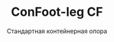 ---
title: "ConFoot-leg CF"
subtitle: "Стандартная контейнерная опора"
mainImage: "/images/products/confoot-leg-cf-main.jpg"
gallery:
  - "/images/products/confoot-leg-cf-1.jpg"
  - "/images/products/confoot-leg-cf-2.jpg"
  - "/images/products/confoot-leg-cf-3.jpg"
shortDescription: "ConFoot-leg CF — наше стандартное решение для опоры контейнера, идеально подходящее для рутинных операций по обращению с контейнерами."
technicalDescription: "ConFoot-leg CF обладает надёжной конструкцией, оптимизированной для стандартных морских контейнеров, с нашей запатентованной системой крепления для быстрой установки."
videoID: "C2KwnEb-npU"
specifications:
  - name: "Вес"
    value: "24 kg"
  - name: "Грузоподъемность"
    value: "34 тонны"
  - name: "Размеры"
    value: "45 × 30 × 25 cm"
  - name: "Материал"
    value: "Высококачественная сталь"
  - name: "Диапазон высот"
    value: "1,043 mm до 1,448 mm"
price: "3.600 EUR"
priceVAT: "4.356 EUR"
pricingNotes: "Оптовые цены доступны для операторов автопарков. Свяжитесь с нами для получения подробной информации."
buyLink: "/contact"
howToUse: |
  1. Присоедините опору CF к угловому креплению контейнера
  2. Зафиксируйте запорный механизм
  3. Повторите для всех необходимых углов
  4. Проверьте устойчивость перед началом операций
benefits:
  - title: "Операционная эффективность"
    description: "Ускоряет процессы обращения с контейнерами, сокращая время загрузки и разгрузки"
  - title: "Снижение потребности в оборудовании"
    description: "Минимизирует зависимость от кранов и подъемников, сокращая эксплуатационные расходы"
  - title: "Адаптивность"
    description: "Эффективно работает в различных условиях эксплуатации – от портов до складов"
  - title: "Долговечность"
    description: "Создан для интенсивной промышленной эксплуатации с минимальными требованиями к техническому обслуживанию"
  - title: "Экологическое воздействие"
    description: "Снижает выбросы углерода, устраняя необходимость в тяжелой технике и энергетически затратном оборудовании"
  - title: "Повышение безопасности"
    description: "Стабилизирует контейнеры во время операций, снижая риск аварий и повреждения груза"
articleContent: |
  ## Что такое ConFoot-leg CF?  

  ConFoot-leg CF — это современная и легкая система, созданная для упрощения и повышения эффективности операций с контейнерами. Эти контейнерные опоры предлагают портативную и простую альтернативу использованию тяжелой техники для загрузки и разгрузки стандартных морских контейнеров. Технология разработана для работы одним человеком, предлагая экономичное и гибкое решение для различных отраслей.

  ## Как это работает  

  ConFoot-leg CF устраняет необходимость в кранах, погрузчиках или другой крупногабаритной технике при обращении с контейнерами. Его конструкция позволяет предприятиям снижать эксплуатационные расходы, экономить время и повышать логистическую гибкость. Оптимизируя процесс обращения с грузами, ConFoot-leg CF повышает надежность и эффективность глобальной цепочки поставок.

  ## Как работает ConFoot-leg CF

  ### Основной механизм

  ConFoot-leg CF использует простую, но эффективную конструкцию для своей работы. Опоры надежно крепятся к углам стандартных морских контейнеров с помощью прочной системы зажима, обеспечивающей устойчивость. Изготовленные из легких, но прочных материалов, каждая опора весит всего 24 кг, что позволяет одному человеку легко справляться с их установкой. Процесс крепления эффективен, обеспечивая быструю установку без необходимости в специальных инструментах или тяжелой технике. После установки опоры создают стабильную платформу для загрузки, разгрузки или временного хранения контейнеров.

  Высоту опор можно регулировать от 1,043 mm до 1,448 mm. Этот регулируемый диапазон позволяет удовлетворить разнообразные эксплуатационные потребности, обеспечивая совместимость системы с различными размерами контейнеров и условиями. Такая универсальность упрощает обращение с контейнерами в различных логистических схемах, включая порты и склады.

  ### Преимущества механизма

  1. **Снижает зависимость от тяжелой техники**: ConFoot-leg CF устраняет необходимость в кранах или погрузчиках, что снижает эксплуатационные расходы и уменьшает воздействие на окружающую среду.
  2. **Повышает безопасность**: Система стабилизирует контейнеры во время операций, снижая вероятность аварий или повреждений.
  3. **Повышает эффективность**: Благодаря легкой конструкции и простой установке операции могут проводиться быстрее, даже при ограниченной инфраструктуре.
  4. **Увеличивает портативность**: Опоры легко транспортируются и могут использоваться в отдаленных местах, что делает их подходящими для различных отраслей и применений.

  Конструкция ConFoot-leg CF упрощает процесс обращения с контейнерами, предлагая экономичное и устойчивое решение для современных логистических задач.

  ## Применение ConFoot-leg CF  
  
  ### Где используется ConFoot-leg CF  
  ConFoot-leg CF значительно улучшает работу в логистике и транспортировке, меняя способ обращения с контейнерами. Его легкая и портативная конструкция позволяет загружать, разгружать и перемещать контейнеры без использования кранов или погрузчиков. Это особенно полезно в отдаленных районах или местах, где тяжелая техника недоступна, что способствует упрощению процессов и снижению затрат. Одновременно система помогает портам, складам и распределительным центрам работать эффективнее за счет сокращения времени и трудозатрат на обращение с контейнерами.

  ### Небольшие места, где нельзя использовать краны
  ConFoot-leg CF — практичный выбор для небольших мест, где использование кранов невозможно, таких как порты, склады и распределительные центры. Он предоставляет надежное и экономичное решение для работы с контейнерами в таких условиях, что делает его идеальным для предприятий, которым необходимо транспортировать и хранить грузы в удаленных районах.

  ### Модульное строительство и хранение оборудования  
  ConFoot-leg CF — практичный выбор для проектов модульного строительства, предлагающий надежные решения для временных установок. Строительные бригады используют его для безопасного и эффективного хранения и транспортировки инструментов, техники и сборных материалов. Его портативность и простота делают его идеальным для строительных площадок, где требуется быстрая сборка и разборка. Кроме того, система обеспечивает безопасное хранение оборудования в модульных медицинских учреждениях, позволяя быстро развернуть их в различных условиях.

  Универсальная и эффективная конструкция ConFoot-leg CF делает его востребованным решением в различных отраслях, улучшая рабочие процессы и максимизируя использование ресурсов.

  ### Преимущества и ограничения

  #### Преимущества

  ConFoot-leg CF обладает несколькими значимыми преимуществами при работе с контейнерами. Его легкая конструкция, весом всего 24 кг на опору, обеспечивает простоту транспортировки и установки. Каждая опора способна выдержать нагрузку до 30 тонн, гарантируя высокую устойчивость, подходящую для различных логистических операций. Регулируемый диапазон высот (1,043 mm–1,448 mm) позволяет удовлетворить разнообразные требования к контейнерам, повышая универсальность системы. Портативность конструкции уменьшает необходимость в использовании тяжелой техники, такой как краны или погрузчики, что приводит к значительной экономии средств и повышению эффективности работы. Кроме того, экологичный дизайн снижает выбросы углерода, что соответствует современным принципам устойчивого развития.

  #### Ограничения

  Несмотря на свои преимущества, у ConFoot-leg CF имеются определенные ограничения. Он совместим только с определенными типами контейнеров, что может ограничивать его применение в некоторых логистических сценариях. Кроме того, хотя процесс установки вручную прост, он может плохо интегрироваться в высокоавтоматизированные рабочие процессы, создавая потенциальные трудности для операций, зависящих от механизации. Эти факторы необходимо тщательно учитывать при планировании использования ConFoot-leg CF в сложных системах цепочки поставок.

  ## Перспективы развития

  ### Текущие исследования  
  Исследователи работают над улучшением структурных возможностей ConFoot-leg CF. Их цель — увеличить грузоподъемность за пределы текущего лимита в 30 тонн для работы с более тяжелыми морскими контейнерами. Также ведутся работы по оптимизации состава материалов, чтобы сделать продукт более прочным, при этом сохраняя его легкость и портативность. Кроме того, разрабатываются варианты кастомизации для удовлетворения специфических потребностей отрасли, например, для контейнеров с уникальными размерами или специализированными типами грузов.

  ### Перспективные инновации  
  Будущие разработки для ConFoot-leg CF включают интеграцию технологии IoT (Интернет вещей) для обеспечения мониторинга устойчивости и положения контейнера в режиме реального времени. Эта функция позволит операторам дистанционно отслеживать состояние контейнеров, повышая безопасность и эффективность работы. Еще одной запланированной инновацией является автоматизация, предусматривающая разработку саморегулируемых опор, способных автоматически выравнивать и стабилизировать контейнеры, что позволит сократить необходимость в ручных настройках. Эти усовершенствования направлены на уменьшение времени простоя и оптимизацию логистических процессов.

  Эти технологические обновления помогут ConFoot-leg CF продолжать лидировать в области обращения с контейнерами, устанавливая новые стандарты эффективности и инноваций в логистической отрасли.
---